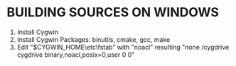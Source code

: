 BUILDING SOURCES ON WINDOWS
===========================

1. Install Cygwin
2. Install Cygwin Packages: binutils, cmake, gcc, make
3. Edit "$CYGWIN_HOME\etc\fstab" with "noacl" resulting "none /cygdrive cygdrive binary,noacl,posix=0,user 0 0"